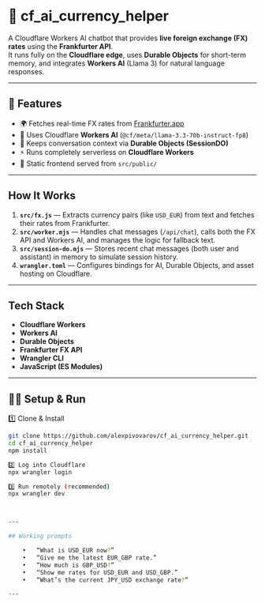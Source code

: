 # 💬 cf_ai_currency_helper

A Cloudflare Workers AI chatbot that provides **live foreign exchange (FX) rates** using the **Frankfurter API**.  
It runs fully on the **Cloudflare edge**, uses **Durable Objects** for short-term memory, and integrates **Workers AI** (Llama 3) for natural language responses.

---

## 🚀 Features
- 🌍 Fetches real-time FX rates from [Frankfurter.app](https://www.frankfurter.app)
- 🤖 Uses Cloudflare **Workers AI** (`@cf/meta/llama-3.3-70b-instruct-fp8`)
- 💾 Keeps conversation context via **Durable Objects (SessionDO)**
- ⚡ Runs completely serverless on **Cloudflare Workers**
- 🧱 Static frontend served from `src/public/`

---

## How It Works

1. **`src/fx.js`** — Extracts currency pairs (like `USD_EUR`) from text and fetches their rates from Frankfurter.  
2. **`src/worker.mjs`** — Handles chat messages (`/api/chat`), calls both the FX API and Workers AI, and manages the logic for fallback text.  
3. **`src/session-do.mjs`** — Stores recent chat messages (both user and assistant) in memory to simulate session history.  
4. **`wrangler.toml`** — Configures bindings for AI, Durable Objects, and asset hosting on Cloudflare.

---

## Tech Stack
- **Cloudflare Workers**
- **Workers AI**
- **Durable Objects**
- **Frankfurter FX API**
- **Wrangler CLI**
- **JavaScript (ES Modules)**

---

## 🧑‍💻 Setup & Run

1️⃣ Clone & Install
```bash
git clone https://github.com/alexpivovarov/cf_ai_currency_helper.git
cd cf_ai_currency_helper
npm install

2️⃣ Log into Cloudflare
npx wrangler login

3️⃣ Run remotely (recommended)
npx wrangler dev



---

## Working prompts

	•	“What is USD_EUR now?”
	•	“Give me the latest EUR_GBP rate.”
	•	“How much is GBP_USD?”
	•	“Show me rates for USD_EUR and USD_GBP.”
	•	“What’s the current JPY_USD exchange rate?”

---